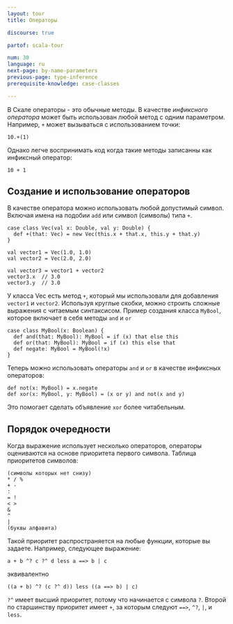 ```yaml
---
layout: tour
title: Операторы

discourse: true

partof: scala-tour

num: 30
language: ru
next-page: by-name-parameters
previous-page: type-inference
prerequisite-knowledge: case-classes

---
```

В Скале операторы - это обычные методы. В качестве _инфиксного оператора_ может быть использован любой метод с одним параметром. Например, `+` может вызываться с использованием точки:
```
10.+(1)
```

Однако легче воспринимать код когда такие методы записанны как инфиксный оператор:
```
10 + 1
```

## Создание и использование операторов
В качестве оператора можно использовать любой допустимый символ. Включая имена на подобии `add` или символ (символы) типа `+`.
```tut
case class Vec(val x: Double, val y: Double) {
  def +(that: Vec) = new Vec(this.x + that.x, this.y + that.y)
}

val vector1 = Vec(1.0, 1.0)
val vector2 = Vec(2.0, 2.0)

val vector3 = vector1 + vector2
vector3.x  // 3.0
vector3.y  // 3.0
```
У класса Vec есть метод `+`, который мы использовали для добавления `vector1` и `vector2`. Используя круглые скобки, можно строить сложные выражения с читаемым синтаксисом. Пример создания класса `MyBool`, которое включает в себя методы `and` и `or`

```tut
case class MyBool(x: Boolean) {
  def and(that: MyBool): MyBool = if (x) that else this
  def or(that: MyBool): MyBool = if (x) this else that
  def negate: MyBool = MyBool(!x)
}
```

Теперь можно использовать операторы `and` и `or` в качестве инфиксных операторов:

```tut
def not(x: MyBool) = x.negate
def xor(x: MyBool, y: MyBool) = (x or y) and not(x and y)
```

Это помогает сделать объявление `xor` более читабельным.

## Порядок очередности
Когда выражение использует несколько операторов, операторы оцениваются на основе приоритета первого символа. Таблица приоритетов символов:
```
(символы которых нет снизу)
* / %
+ -
:
= !
< >
&
^
|
(буквы алфавита)
```
Такой приоритет распространяется на любые функции, которые вы задаете. Например, следующее выражение:
```
a + b ^? c ?^ d less a ==> b | c
```
эквивалентно
```
((a + b) ^? (c ?^ d)) less ((a ==> b) | c)
```
`?^` имеет высший приоритет, потому что начинается с символа `?`. Второй по старшинству приоритет имеет `+`, за которым следуют `==>`, `^?`, `|`, и `less`.
